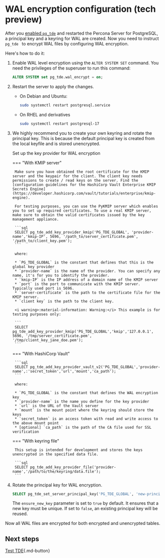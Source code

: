 # WAL encryption configuration (tech preview)

After you [enabled `pg_tde`](#enable-extension) and restarted the Percona Server for PostgreSQL, a principal key and a keyring for WAL are created. Now you need to instruct `pg_tde ` to encrypt WAL files by configuring WAL encryption. 

Here's how to do it:

1. Enable WAL level encryption using the `ALTER SYSTEM SET` command. You need the privileges of the superuser to run this command:

    ```sql
    ALTER SYSTEM set pg_tde.wal_encrypt = on;
    ```

2. Restart the server to apply the changes.

    * On Debian and Ubuntu:    

       ```sh
       sudo systemctl restart postgresql.service
       ```
    
    * On RHEL and derivatives

       ```sh
       sudo systemctl restart postgresql-17
       ```

3. We highly recommend you to create your own keyring and rotate the principal key. This is because the default principal key is created from the local keyfile and is stored unencrypted. 

    Set up the key provider for WAL encryption

    === "With KMIP server"

        Make sure you have obtained the root certificate for the KMIP server and the keypair for the client. The client key needs permissions to create / read keys on the server. Find the [configuration guidelines for the HashiCorp Vault Enterprise KMIP Secrets Engine](https://developer.hashicorp.com/vault/tutorials/enterprise/kmip-engine).
        
        For testing purposes, you can use the PyKMIP server which enables you to set up required certificates. To use a real KMIP server, make sure to obtain the valid certificates issued by the key management appliance. 

        ```sql
        SELECT pg_tde_add_key_provider_kmip('PG_TDE_GLOBAL', 'provider-name','kmip-IP', 5696, '/path_to/server_certificate.pem', '/path_to/client_key.pem');
        ```

        where:

        * `PG_TDE_GLOBAL` is the constant that defines that this is the global key provider
        * `provider-name` is the name of the provider. You can specify any name, it's for you to identify the provider.
        * `kmip-IP` is the IP address of a domain name of the KMIP server
        * `port` is the port to communicate with the KMIP server. Typically used port is 5696.
        * `server-certificate` is the path to the certificate file for the KMIP server.
        * `client key` is the path to the client key.

        <i warning>:material-information: Warning:</i> This example is for testing purposes only:

        ```
        SELECT pg_tde_add_key_provider_kmip('PG_TDE_GLOBAL','kmip','127.0.0.1', 5696, '/tmp/server_certificate.pem', '/tmp/client_key_jane_doe.pem');
        ```
    
    === "With HashiCorp Vault"
    
        ```sql
        SELECT pg_tde_add_key_provider_vault_v2('PG_TDE_GLOBAL','provider-name',:'secret_token','url','mount','ca_path');
        ``` 

        where: 

        * `PG_TDE_GLOBAL` is the constant that defines the WAL encryption key  
        * `provider-name` is the name you define for the key provider
        * `url` is the URL of the Vault server
        * `mount` is the mount point where the keyring should store the keys
        * `secret_token` is an access token with read and write access to the above mount point
        * [optional] `ca_path` is the path of the CA file used for SSL verification


    === "With keyring file"

        This setup is intended for development and stores the keys unencrypted in the specified data file.    

        ```sql
        SELECT pg_tde_add_key_provider_file('provider-name','/path/to/the/keyring/data.file');
        ```

4. Rotate the principal key for WAL encryption. 

    ```sql
    SELECT pg_tde_set_server_principal_key('PG_TDE_GLOBAL', 'new-principal-key', 'provider-name','ensure_new_key');
    ```

    The `ensure_new_key` parameter is set to `true` by default. It ensures that a new key must be unique. If set to `false`, an existing principal key will be reused.  


Now all WAL files are encrypted for both encrypted and unencrypted tables.

## Next steps

[Test TDE](test.md){.md-button}